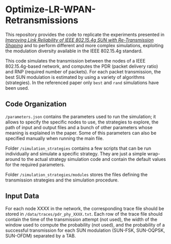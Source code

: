 # Optimize-LR-WPAN-Retransmissions

This repository provides the code to replicate the experiments presented in [_Improving Link Reliability of IEEE 802.15.4g SUN with Re-Transmission Shaping_](https://www.researchgate.net/publication/343319676_Improving_Link_Reliability_of_IEEE_802154g_SUN_with_Re-Transmission_Shaping) and to perform different and more complex simulations, exploiting the modulation diversity available in the IEEE 802.15.4g standard.

This code simulates the transmission between the nodes of a IEEE 802.15.4g-based network, and computes the PDR (packet delivery ratio) and RNP (required number of packets). For each packet transmission, the best SUN modulation is estimated by using a variety of algorithms (strategies). In the referenced paper only `best` and `rand` simulations have been used.

## Code Organization
`/parameters.json` contains the parameters used to run the simulation; it allows to specify the specific nodes to use, the strategies to explore, the path of input and output files and a bunch of other parameters whose meaning is explained in the paper. Some of this parameters can also be specified manually when running the main file.

Folder `/simulation_strategies` contains a few scripts that can be run individually and simulate a specific strategy. They are just a simple wrap-around to the actual strategy simulation code and contain the default values for the required parameters.

Folder `/simulation_strategies/modules` stores the files defining the transmission strategies and the simulation procedure.

## Input Data
For each node XXXX in the network, the corresponding trace file should be stored in `/data/traces/pdr_phy_XXXX.txt`. Each row of the trace file should contain the time of the transmission attempt (not used), the width of the window used to compute the probability (not used), and the probability of a successful transmission for each SUN modulation (SUN-FSK, SUN-OQPSK, SUN-OFDM) separated by a TAB.
